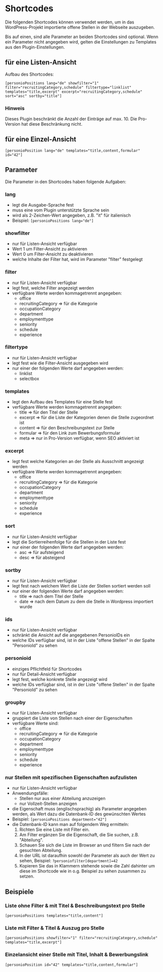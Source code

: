# Shortcodes

Die folgenden Shortcodes können verwendet werden, um in das WordPress-Projekt importierte offene Stellen in der Webseite auszugeben.

Bis auf einen, sind alle Parameter an beiden Shortcodes sind optional. Wenn ein Parameter nicht angegeben wird, gelten die Einstellungen zu Templates aus den Plugin-Einstellungen.

## für eine Listen-Ansicht

Aufbau des Shortcodes:

`[personioPositions lang="de" showfilter="1" filter="recruitingCategory,schedule" filtertype="linklist" templates="title,excerpt" excerpt="recruitingCategory,schedule" sort="asc" sortby="title"]`

### Hinweis

Dieses Plugin beschränkt die Anzahl der Einträge auf max. 10.
Die Pro-Version hat diese Beschränkung nicht.

## für eine Einzel-Ansicht

`[personioPosition lang="de" templates="title,content,formular" id="42"]`

## Parameter

Die Parameter in den Shortcodes haben folgende Aufgaben:

### lang

* legt die Ausgabe-Sprache fest
* muss eine vom Plugin unterstützte Sprache sein
* wird als 2-Zeichen-Wert angegeben, z.B. "it" für italienisch
* Beispiel:
  `[personioPositions lang="de"]`

### showfilter

* nur für Listen-Ansicht verfügbar
* Wert 1 um Filter-Ansicht zu aktivieren
* Wert 0 um Filter-Ansicht zu deaktivieren
* welche Inhalte der Filter hat, wird im Parameter "filter" festgelegt

### filter

* nur für Listen-Ansicht verfügbar
* legt fest, welche Filter angezeigt werden
* verfügbare Werte werden kommagetrennt angegeben:
  * office
  * recruitingCategory => für die Kategorie
  * occupationCategory
  * department
  * employmenttype
  * seniority
  * schedule
  * experience

### filtertype

* nur für Listen-Ansicht verfügbar
* legt fest wie die Filter-Ansicht ausgegeben wird
* nur einer der folgenden Werte darf angegeben werden:
  * linklist
  * selectbox

### templates

* legt den Aufbau des Templates für eine Stelle fest
* verfügbare Werte werden kommagetrennt angegeben:
  * title => für den Titel der Stelle
  * excerpt => für die Liste der Kategorien denen die Stelle zugeordnet ist
  * content => für den Beschreibungstext zur Stelle
  * formular => für den Link zum Bewerbungsformular
  * meta => nur in Pro-Version verfügbar, wenn SEO aktiviert ist

### excerpt

* legt fest welche Kategorien an der Stelle als Ausschnitt angezeigt werden
* verfügbare Werte werden kommagetrennt angegeben:
  * office
  * recruitingCategory => für die Kategorie
  * occupationCategory
  * department
  * employmenttype
  * seniority
  * schedule
  * experience

### sort

* nur für Listen-Ansicht verfügbar
* legt die Sortierreihenfolge für die Stellen in der Liste fest
* nur einer der folgenden Werte darf angegeben werden:
  * asc => für aufsteigend
  * desc => für absteigend

### sortby

* nur für Listen-Ansicht verfügbar
* legt fest nach welchem Wert die Liste der Stellen sortiert werden soll
* nur einer der folgenden Werte darf angegeben werden:
  * title => nach dem Titel der Stelle
  * date => nach dem Datum zu dem die Stelle in Wordpress importiert wurde

### ids

* nur für Listen-Ansicht verfügbar
* schränkt die Ansicht auf die angegebenen PersonioIDs ein
* welche IDs verfügbar sind, ist in der Liste "offene Stellen" in der Spalte "PersonioId" zu sehen

### personioid

* einziges Pflichtfeld für Shortcodes
* nur für Detail-Ansicht verfügbar
* legt fest, welche konkrete Stelle angezeigt wird
* welche IDs verfügbar sind, ist in der Liste "offene Stellen" in der Spalte "PersonioId" zu sehen

### groupby

* nur für Listen-Ansicht verfügbar
* gruppiert die Liste von Stellen nach einer der Eigenschaften
* verfügbare Werte sind:
  * office
  * recruitingCategory => für die Kategorie
  * occupationCategory
  * department
  * employmenttype
  * seniority
  * schedule
  * experience

### nur Stellen mit spezifischen Eigenschaften aufzulisten

* nur für Listen-Ansicht verfügbar
* Anwendungsfälle: 
  * Stellen nur aus einer Abteilung anzuzeigen
  * nur Vollzeit-Stellen anzeigen
* die Eigenschaft muss (englischsprachig) als Parameter angegeben werden, als Wert dazu die Datenbank-ID des gewünschten Wertes
* Beispiel:
  `[personioPositions department="42"]`
* die Datenbank-ID kann man auf folgendem Weg ermitteln:
  1. Richten Sie eine Liste mit Filter ein.
  2. Am Filter ergänzen Sie die Eigenschaft, die Sie suchen, z.B. "Abteilung".
  3. Schauen Sie sich die Liste im Browser an und filtern Sie nach der gesuchten Abteilung.
  4. In der URL ist daraufhin sowohl der Parameter als auch der Wert zu sehen, Beispiel: `?personiofilter[department]=42`
  5. Kopieren Sie das in Klammern stehende sowie die Zahl dahinter um diese im Shortcode wie in o.g. Beispiel zu sehen zusammen zu setzen.

## Beispiele

### Liste ohne Filter & mit Titel & Beschreibungstext pro Stelle

`[personioPositions templates="title,content"]`

### Liste mit Filter & Titel & Auszug pro Stelle

`[personioPositions showfilter="1" filter="recruitingCategory,schedule" templates="title,excerpt"]`

### Einzelansicht einer Stelle mit Titel, Inhalt & Bewerbungslink

`[personioPosition id="42" templates="title,content,formular"]`